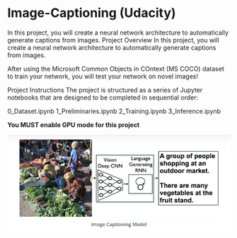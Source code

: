 # Image-Captioning (Udacity)
In this project, you will create a neural network architecture to automatically generate captions from images.
Project Overview
In this project, you will create a neural network architecture to automatically generate captions from images.

After using the Microsoft Common Objects in COntext (MS COCO) dataset to train your network, you will test your network on novel images!

Project Instructions
The project is structured as a series of Jupyter notebooks that are designed to be completed in sequential order:

0_Dataset.ipynb
1_Preliminaries.ipynb
2_Training.ipynb
3_Inference.ipynb

**You MUST enable GPU mode for this project**

<img src= image.png>
